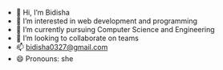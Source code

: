 - 👋 Hi, I’m Bidisha 
- 👀 I’m interested in web development and programming
- 🌱 I’m currently pursuing Computer Science and Engineering
- 💞️ I’m looking to collaborate on teams
- 📫 bidisha0327@gmail.com
- 😄 Pronouns: she

<!---
bidisha979/bidisha979 is a ✨ special ✨ repository because its `README.md` (this file) appears on your GitHub profile.
You can click the Preview link to take a look at your changes.
--->
